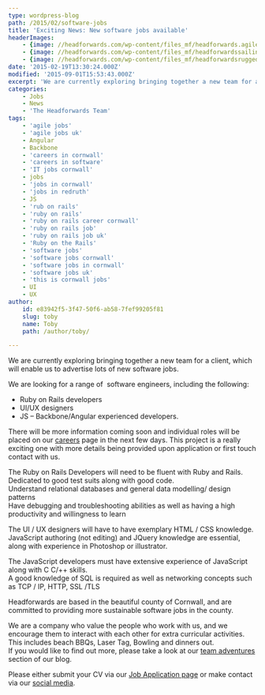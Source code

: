 ```yaml
---
type: wordpress-blog
path: /2015/02/software-jobs
title: 'Exciting News: New software jobs available'
headerImages:
    - {image: //headforwards.com/wp-content/files_mf/headforwards.agilesoftwaredevelopment11.jpg, text: 'Software Jobs '}
    - {image: //headforwards.com/wp-content/files_mf/headforwardssailing.jpeg, text: ""}
    - {image: //headforwards.com/wp-content/files_mf/headforwardsruggedcoastline.jpeg, text: ""}
date: '2015-02-19T13:30:24.000Z'
modified: '2015-09-01T15:53:43.000Z'
excerpt: 'We are currently exploring bringing together a new team for a client, which will enable us to advertise lots of new software jobs. We are looking for a range of  software engineers, including the following: Ruby on Rails developers UI/UX designers JS – Backbone/Angular experienced developers. There will be more information coming soon and individual …'
categories:
    - Jobs
    - News
    - 'The Headforwards Team'
tags:
    - 'agile jobs'
    - 'agile jobs uk'
    - Angular
    - Backbone
    - 'careers in cornwall'
    - 'careers in software'
    - 'IT jobs cornwall'
    - jobs
    - 'jobs in cornwall'
    - 'jobs in redruth'
    - JS
    - 'rub on rails'
    - 'ruby on rails'
    - 'ruby on rails career cornwall'
    - 'ruby on rails job'
    - 'ruby on rails job uk'
    - 'Ruby on the Rails'
    - 'software jobs'
    - 'software jobs cornwall'
    - 'software jobs in cornwall'
    - 'software jobs uk'
    - 'this is cornwall jobs'
    - UI
    - UX
author:
    id: e83942f5-3f47-50f6-ab58-7fef99205f81
    slug: toby
    name: Toby
    path: /author/toby/

---
```

We are currently exploring bringing together a new team for a client, which will enable us to advertise lots of new software jobs.

We are looking for a range of  software engineers, including the following:

*   Ruby on Rails developers
*   UI/UX designers
*   JS – Backbone/Angular experienced developers.

There will be more information coming soon and individual roles will be placed on our [careers](http://www.headforwards.com/careers/) page in the next few days. This project is a really exciting one with more details being provided upon application or first touch contact with us.

The Ruby on Rails Developers will need to be fluent with Ruby and Rails.  
Dedicated to good test suits along with good code.  
Understand relational databases and general data modelling/ design patterns  
Have debugging and troubleshooting abilities as well as having a high productivity and willingness to learn

The UI / UX designers will have to have exemplary HTML / CSS knowledge.  
JavaScript authoring (not editing) and JQuery knowledge are essential, along with experience in Photoshop or illustrator.

The JavaScript developers must have extensive experience of JavaScript along with C C/++ skills.  
A good knowledge of SQL is required as well as networking concepts such as TCP / IP, HTTP, SSL /TLS

Headforwards are based in the beautiful county of Cornwall, and are committed to providing more sustainable software jobs in the county.

We are a company who value the people who work with us, and we encourage them to interact with each other for extra curricular activities. This includes beach BBQs, Laser Tag, Bowling and dinners out.  
If you would like to find out more, please take a look at our [team adventures](http://www.headforwards.com/category/team-adventures/) section of our blog.

Please either submit your CV via our [Job Application page](http://www.headforwards.com/careers/application-form/ "Application Form") or make contact via our [social media](http://www.headforwards.com/2015/07/headforwards-getting-social/).
